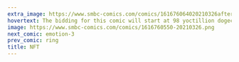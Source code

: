 ```yaml
---
extra_image: https://www.smbc-comics.com/comics/161676064020210326after.png
hovertext: The bidding for this comic will start at 98 yoctillion dogecoin.
image: https://www.smbc-comics.com/comics/1616760550-20210326.png
next_comic: emotion-3
prev_comic: ring
title: NFT
---
```


